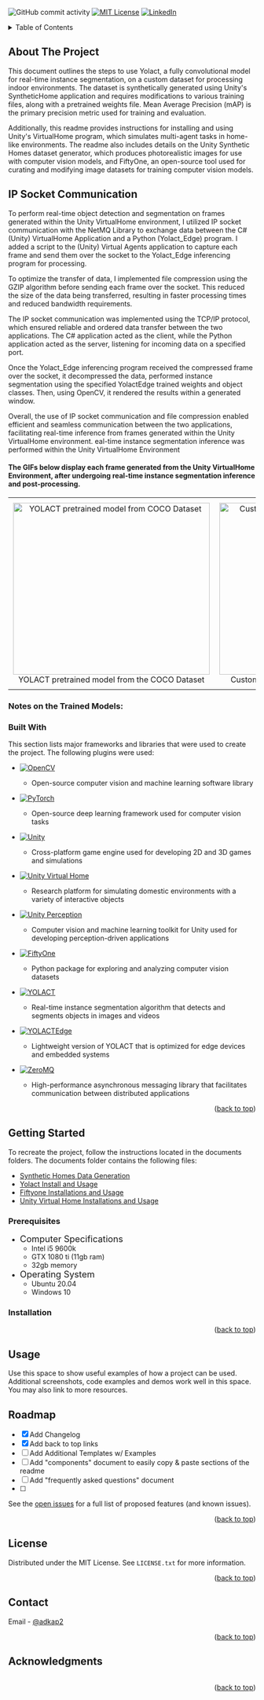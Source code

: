 <!-- Improved compatibility of back to top link: See: https://github.com/othneildrew/Best-README-Template/pull/73 -->
<a name="readme-top"></a>
<!--
*** Thanks for checking out the Best-README-Template. If you have a suggestion
*** that would make this better, please fork the repo and create a pull request
*** or simply open an issue with the tag "enhancement".
*** Don't forget to give the project a star!
*** Thanks again! Now go create something AMAZING! :D
-->



<!-- PROJECT SHIELDS -->
<!--
*** I'm using markdown "reference style" links for readability.
*** Reference links are enclosed in brackets [ ] instead of parentheses ( ).
*** See the bottom of this document for the declaration of the reference variables
*** for contributors-url, forks-url, etc. This is an optional, concise syntax you may use.
*** https://www.markdownguide.org/basic-syntax/#reference-style-links
-->
![GitHub commit activity](https://img.shields.io/github/commit-activity/y/adkap2/Instance-Segmentation-with-Unity-Interactive-Augmented-Reality?style=for-the-badge)
[![MIT License][license-shield]][license-url]
[![LinkedIn][linkedin-shield]][linkedin-url]



<!-- PROJECT LOGO -->



<!-- TABLE OF CONTENTS -->
<details>
  <summary>Table of Contents</summary>
  <ol>
    <li>
      <a href="#about-the-project">About The Project</a>
      <ul>
        <li><a href="#built-with">Built With</a></li>
      </ul>
    </li>
    <li>
      <a href="#getting-started">Getting Started</a>
      <ul>
        <li><a href="#prerequisites">Prerequisites</a></li>
        <li><a href="#installation">Installation</a></li>
      </ul>
    </li>
    <li><a href="#usage">Usage</a></li>
    <li><a href="#roadmap">Roadmap</a></li>
    <li><a href="#contributing">Contributing</a></li>
    <li><a href="#license">License</a></li>
    <li><a href="#contact">Contact</a></li>
    <li><a href="#acknowledgments">Acknowledgments</a></li>
  </ol>
</details>



<!-- ABOUT THE PROJECT -->
## About The Project

<!-- [![Product Name Screen Shot][product-screenshot]](https://example.com) -->

This document outlines the steps to use Yolact, a fully convolutional model for real-time instance segmentation, on a custom dataset for processing indoor environments. The dataset is synthetically generated using Unity's SyntheticHome application and requires modifications to various training files, along with a pretrained weights file. Mean Average Precision (mAP) is the primary precision metric used for training and evaluation.

Additionally, this readme provides instructions for installing and using Unity's VirtualHome program, which simulates multi-agent tasks in home-like environments. The readme also includes details on the Unity Synthetic Homes dataset generator, which produces photorealistic images for use with computer vision models, and FiftyOne, an open-source tool used for curating and modifying image datasets for training computer vision models.

## IP Socket Communication

To perform real-time object detection and segmentation on frames generated within the Unity VirtualHome environment, I utilized IP socket communication with the NetMQ Library to exchange data between the C# (Unity) VirtualHome Application and a Python (Yolact_Edge) program. I added a script to the (Unity) Virtual Agents application to capture each frame and send them over the socket to the Yolact_Edge inferencing program for processing.

To optimize the transfer of data, I implemented file compression using the GZIP algorithm before sending each frame over the socket. This reduced the size of the data being transferred, resulting in faster processing times and reduced bandwidth requirements.

The IP socket communication was implemented using the TCP/IP protocol, which ensured reliable and ordered data transfer between the two applications. The C# application acted as the client, while the Python application acted as the server, listening for incoming data on a specified port.

Once the Yolact_Edge inferencing program received the compressed frame over the socket, it decompressed the data, performed instance segmentation using the specified YolactEdge trained weights and object classes. Then, using OpenCV, it rendered the results within a generated window. 

Overall, the use of IP socket communication and file compression enabled efficient and seamless communication between the two applications, facilitating real-time inference from frames generated within the Unity VirtualHome environment.
eal-time instance segmentation inference was performed within the Unity VirtualHome Environment

#### The GIFs below display each frame generated from the Unity VirtualHome Environment, after undergoing real-time instance segmentation inference and post-processing.


<table>
  <tr>
    <td align="center" style="padding: 10px;">
      <img src="videos/coco_trained_filtered_classes_trimmed.gif" alt="YOLACT pretrained model from COCO Dataset" width="400" height="350"><br>
      YOLACT pretrained model from the COCO Dataset
    </td>
    <td align="center" style="padding: 10px;">
      <img src="videos/adam_trained_original.gif" alt="Custom trained model from Synthetic Indoor Home environment dataset" width="400" height="350"><br>
      Custom trained model from a Synthetic dataset
    </td>
  </tr>
</table>

### Notes on the Trained Models:



### Built With

This section lists major frameworks and libraries that were used to create the project. The following plugins were used:


* [![OpenCV](https://img.shields.io/badge/OpenCV-5C3EE8?style=for-the-badge&logo=OpenCV&logoColor=white)](https://opencv.org/)
  - Open-source computer vision and machine learning software library
* [![PyTorch](https://img.shields.io/badge/PyTorch-EE4C2C?style=for-the-badge&logo=PyTorch&logoColor=white)](https://pytorch.org/)
  *  Open-source deep learning framework used for computer vision tasks
* [![Unity](https://img.shields.io/badge/Unity-000000?style=for-the-badge&logo=Unity&logoColor=white)](https://unity.com/)
  * Cross-platform game engine used for developing 2D and 3D games and simulations
* [![Unity Virtual Home](https://img.shields.io/badge/Unity_Virtual_Home-003146?style=for-the-badge&logo=Unity&logoColor=white)](https://www.virtual-home.org/)
  * Research platform for simulating domestic environments with a variety of interactive objects

* [![Unity Perception](https://img.shields.io/badge/Unity_Perception-000000?style=for-the-badge&logo=unity&logoColor=white)](https://docs.unity3d.com/Packages/com.unity.perception@1.0/manual/index.html)
  * Computer vision and machine learning toolkit for Unity used for developing perception-driven applications
* [![FiftyOne](https://img.shields.io/badge/FiftyOne-008CBA?style=for-the-badge&logo=fiftyone&logoColor=white)](https://voxel51.com/fiftyone/)
  * Python package for exploring and analyzing computer vision datasets
* [![YOLACT](https://img.shields.io/badge/YOLACT-FFA500?style=for-the-badge&logo=yolact&logoColor=white)](https://github.com/dbolya/yolact/)
  * Real-time instance segmentation algorithm that detects and segments objects in images and videos
* [![YOLACTEdge](https://img.shields.io/badge/YOLACTEdge-4B0082?style=for-the-badge&logo=yolactedge&logoColor=white)](https://github.com/razorx89/YOLACTEdge/)
  * Lightweight version of YOLACT that is optimized for edge devices and embedded systems
* [![ZeroMQ](https://img.shields.io/badge/ZeroMQ-D91E18?style=for-the-badge&logo=ZeroMQ&logoColor=white)](https://zeromq.org/)
  * High-performance asynchronous messaging library that facilitates communication between distributed applications



<p align="right">(<a href="#readme-top">back to top</a>)</p>



<!-- GETTING STARTED -->
## Getting Started

To recreate the project, follow the instructions located in the documents folders. The documents folder contains the following files:

* [Synthetic Homes Data Generation](documentation/SyntheticHomes_Data_Generator_README.pdf)
* [Yolact Install and Usage](documentation/Yolact_Training_README.pdf)
* [Fiftyone Installations and Usage](documentation/FiftyOne_Data_Mod_README.pdf)
* [Unity Virtual Home Installations and Usage](documentation/Unity_VirtualHome_README.pdf)

### Prerequisites

* <font size = "4"> Computer Specifications</font>
  * Intel i5 9600k
  * GTX 1080 ti (11gb ram)
  * 32gb memory
* <font size = "4">Operating System</font>
  * Ubuntu 20.04
  * Windows 10


### Installation


<p align="right">(<a href="#readme-top">back to top</a>)</p>



<!-- USAGE EXAMPLES -->
## Usage

Use this space to show useful examples of how a project can be used. Additional screenshots, code examples and demos work well in this space. You may also link to more resources.



<!-- ROADMAP -->
## Roadmap
- [x] Add Changelog
- [x] Add back to top links
- [ ] Add Additional Templates w/ Examples
- [ ] Add "components" document to easily copy & paste sections of the readme
- [ ] Add "frequently asked questions" document
- [ ] 

See the [open issues](https://github.com/othneildrew/Best-README-Template/issues) for a full list of proposed features (and known issues).

<p align="right">(<a href="#readme-top">back to top</a>)</p>



<!-- LICENSE -->
## License

Distributed under the MIT License. See `LICENSE.txt` for more information.

<p align="right">(<a href="#readme-top">back to top</a>)</p>


<!-- CONTACT -->
## Contact

Email - [@adkap2](mailto:adkap2@gmail.com)

<p align="right">(<a href="#readme-top">back to top</a>)</p>


<!-- ACKNOWLEDGMENTS -->
## Acknowledgments

```markdown

```

<p align="right">(<a href="#readme-top">back to top</a>)</p>



<!-- MARKDOWN LINKS & IMAGES -->
<!-- https://www.markdownguide.org/basic-syntax/#reference-style-links -->
[contributors-shield]: https://img.shields.io/github/contributors/othneildrew/Best-README-Template.svg?style=for-the-badge


[contributors-url]: https://github.com/adkap2/Instance-Segmentation-with-Unity-Interactive-Augmented-Reality/graphs/contributors
[forks-shield]: https://img.shields.io/github/forks/othneildrew/Best-README-Template.svg?style=for-the-badge
[forks-url]: https://github.com/othneildrew/Best-README-Template/network/members
[stars-shield]: https://img.shields.io/github/stars/othneildrew/Best-README-Template.svg?style=for-the-badge
[stars-url]: https://github.com/othneildrew/Best-README-Template/stargazers
[issues-shield]: https://img.shields.io/github/issues/othneildrew/Best-README-Template.svg?style=for-the-badge
[issues-url]: https://github.com/othneildrew/Best-README-Template/issues
[license-shield]: https://img.shields.io/github/license/othneildrew/Best-README-Template.svg?style=for-the-badge
[license-url]: https://github.com/othneildrew/Best-README-Template/blob/master/LICENSE.txt
[linkedin-shield]: https://img.shields.io/badge/-LinkedIn-black.svg?style=for-the-badge&logo=linkedin&colorB=555
[linkedin-url]: https://www.linkedin.com/in/adam-goldstein123/
[product-screenshot]: images/screenshot.png
